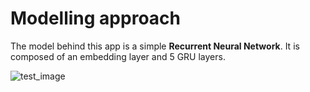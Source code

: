 # Modelling approach

The model behind this app is a simple **Recurrent Neural Network**. It is composed of
an embedding layer and 5 GRU layers.


![test_image](https://upload.wikimedia.org/wikipedia/commons/thumb/4/46/Colored_neural_network.svg/1200px-Colored_neural_network.svg.png)